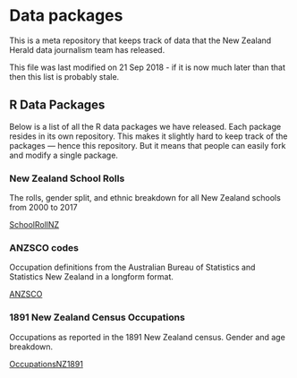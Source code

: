 # Data packages

This is a meta repository that keeps track of data that the New Zealand Herald data journalism team has released.

This file was last modified on 21 Sep 2018 - if it is now much later than that then this list is probably stale.

## R Data Packages

Below is a list of all the R data packages we have released.
Each package resides in its own repository. This makes it slightly hard to 
keep track of the packages &mdash; hence this repository. But it means that
people can easily fork and modify a single package.

### New Zealand School Rolls

The rolls, gender split, and ethnic breakdown for all New Zealand
schools from 2000 to 2017

[SchoolRollNZ](https://github.com/nzherald/SchoolRollNZ)

### ANZSCO codes

Occupation definitions from the Australian Bureau of Statistics and 
Statistics New Zealand in a longform format.

[ANZSCO](https://github.com/nzherald/ANZSCO)

### 1891 New Zealand Census Occupations

Occupations as reported in the 1891 New Zealand census. Gender and age breakdown.

[OccupationsNZ1891](https://github.com/nzherald/OccupationsNZ1891)

